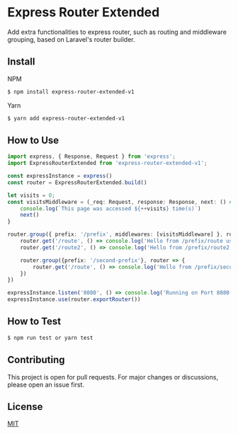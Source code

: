 # Express Router Extended

Add extra functionalities to express router, such as routing and middleware grouping, based on Laravel's router builder.

## Install

NPM

```sh
$ npm install express-router-extended-v1
```

Yarn

```sh
$ yarn add express-router-extended-v1
```

## How to Use

```ts
import express, { Response, Request } from 'express';
import ExpressRouterExtended from 'express-router-extended-v1';

const expressInstance = express()
const router = ExpressRouterExtended.build()

let visits = 0;
const visitsMiddleware = (_req: Request, response: Response, next: () => void) => {
    console.log(`This page was accessed ${++visits} time(s)`)
    next()
}

router.group({ prefix: '/prefix', middlewares: [visitsMiddleware] }, router => {
    router.get('/route', () => console.log('Hello from /prefix/route using visitsMiddleware'))
    router.get('/route2', () => console.log('Hello from /prefix/route2 using visitsMiddleware'))

    router.group({prefix: '/second-prefix'}, router => {
        router.get('/route', () => console.log('Hello from /prefix/second-prefix/route using visitsMiddleware'))
    })
})

expressInstance.listen('8080', () => console.log('Running on Port 8080'))
expressInstance.use(router.exportRouter())
```

## How to Test

```sh
$ npm run test or yarn test
```

## Contributing

This project is open for pull requests. For major changes or discussions, please open an issue first.

## License

[MIT](https://choosealicense.com/licenses/mit/)